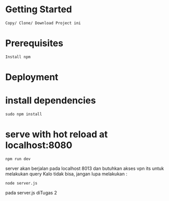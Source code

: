 # Getting Started

```
Copy/ Clone/ Download Project ini
```

# Prerequisites

```
Install npm
```

# Deployment

# install dependencies

```
sudo npm install
```

# serve with hot reload at localhost:8080
```
npm run dev
```

server akan berjalan pada localhost 8013 dan butuhkan akses vpn its untuk melakukan query
Kalo tidak bisa, jangan lupa melakukan :
```
node server.js
```
pada server.js diTugas 2
